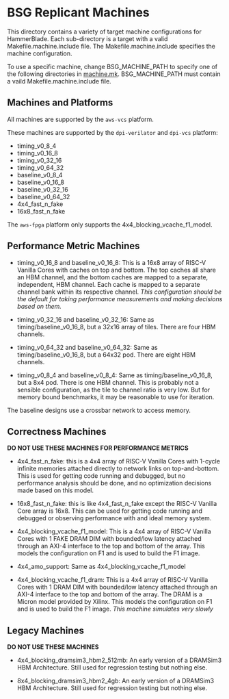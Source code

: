 # BSG Replicant Machines

This directory contains a variety of target machine configurations for
HammerBlade. Each sub-directory is a target with a valid
Makefile.machine.include file. The Makefile.machine.include specifies
the machine configuration.

To use a specific machine, change BSG_MACHINE_PATH to specify one of
the following directories in
[machine.mk](../machine.mk). BSG_MACHINE_PATH must contain a vaild
Makefile.machine.include file.

## Machines and Platforms

All machines are supported by the `aws-vcs` platform.

These machines are supported by the `dpi-verilator` and `dpi-vcs` platform:

- timing_v0_8_4
- timing_v0_16_8
- timing_v0_32_16
- timing_v0_64_32
- baseline_v0_8_4
- baseline_v0_16_8
- baseline_v0_32_16
- baseline_v0_64_32
- 4x4_fast_n_fake
- 16x8_fast_n_fake

The `aws-fpga` platform only supports the 4x4_blocking_vcache_f1_model. 

## Performance Metric Machines

- timing_v0_16_8 and baseline_v0_16_8: This is a 16x8 array of RISC-V
  Vanilla Cores with caches on top and bottom. The top caches all
  share an HBM channel, and the bottom caches are mapped to a
  separate, independent, HBM channel. Each cache is mapped to a
  separate channel bank within its respective channel. *This
  configuration should be the default for taking performance
  measurements and making decisions based on them.*

- timing_v0_32_16 and baseline_v0_32_16: Same as
  timing/baseline_v0_16_8, but a 32x16 array of tiles. There are four
  HBM channels.

- timing_v0_64_32 and baseline_v0_64_32: Same as
  timing/baseline_v0_16_8, but a 64x32 pod. There are eight HBM
  channels.

- timing_v0_8_4 and baseline_v0_8_4: Same as timing/baseline_v0_16_8,
  but a 8x4 pod. There is one HBM channel. This is probably not a
  sensible configuration, as the tile to channel ratio is very
  low. But for memory bound benchmarks, it may be reasonable to use
  for iteration.

The baseline designs use a crossbar network to access memory.

## Correctness Machines

**DO NOT USE THESE MACHINES FOR PERFORMANCE METRICS**

- 4x4_fast_n_fake: this is a 4x4 array of RISC-V Vanilla Cores with
  1-cycle infinite memories attached directly to network links on
  top-and-bottom. This is used for getting code running and debugged,
  but no performance analysis should be done, and no optimization
  decisions made based on this model.

- 16x8_fast_n_fake: this is like 4x4_fast_n_fake except the RISC-V
  Vanilla Core array is 16x8. This can be used for getting code running
  and debugged or observing performance with and ideal memory system.

- 4x4_blocking_vcache_f1_model: This is a 4x4 array of RISC-V Vanilla
  Cores with 1 FAKE DRAM DIM with bounded/low latency attached through
  an AXI-4 interface to the top and bottom of the array. This models
  the configuration on F1 and is used to build the F1 image. 

- 4x4_amo_support: Same as 4x4_blocking_vcache_f1_model

- 4x4_blocking_vcache_f1_dram: This is a 4x4 array of RISC-V Vanilla
  Cores with 1 DRAM DIM with bounded/low latency attached through an
  AXI-4 interface to the top and bottom of the array. The DRAM is a
  Micron model provided by Xilinx. This models the configuration on F1
  and is used to build the F1 image. *This machine simulates very
  slowly*

## Legacy Machines

**DO NOT USE THESE MACHINES**

- 4x4_blocking_dramsim3_hbm2_512mb: An early version of a DRAMSim3 HBM
  Architecture. Still used for regression testing but nothing else.

- 8x4_blocking_dramsim3_hbm2_4gb: An early version of a DRAMSim3 HBM
  Architecture. Still used for regression testing but nothing else.
